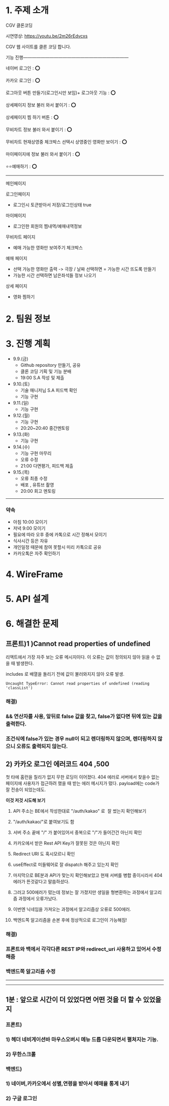 # 1. 주제 소개

CGV 클론코딩

시연영상: https://youtu.be/2m26rEdvcxs

CGV 웹 사이트를 클론 코딩 합니다.

기능 진행————————————————————————

네이버 로그인 : **⭕️**

카카오 로그인 :   **⭕️** 

로그아웃 버튼 만들기(로그인시만 보임)+ 로그아웃 기능 : **⭕️** 

상세페이지 정보 불러 와서 붙이기 :  **⭕️**

상세페이지 찜 하기 버튼 :  **⭕️**

무비차트 정보 불러 와서 붙이기 :  **⭕️**

무비차트 현재상영중 체크박스 선택시 상영중인 영화만 보이기 :  **⭕️** 

마이페이지에 정보 불러 와서 붙이기 : **⭕️** 

⭐️⭐️예매하기 : **⭕️** 

---

메인페이지

로그인페이지

- 로그인시 토큰받아서 저장/로그인상태 true

마이페이지

- 로그인한 회원의 찜내역/예매내역정보

무비차트 페이지

- 예매 가능한 영화만 보여주기 체크박스

예매 페이지

- 선택 가능한 영화만 출력 -> 극장 / 날짜 선택하면 = 가능한 시간 뜨도록 만들기
- 가능한 시간 선택하면 남은좌석들 정보 나오기

상세 페이지

- 영화 찜하기

# 2. 팀원 정보

# 3. 진행 계획

- 9.9.(금)
    - Github repository 만들기, 공유
    - 클론 코딩 기획 및 기능 분배
    - 19:00 S.A 작성 및 제출
- 9.10.(토)
    - 기술 매니저님 S.A 피드백 확인
    - 기능 구현
- 9.11.(일)
    - 기능 구현
- 9.12.(월)
    - 기능 구현
    - 20:20~20:40 중간멘토링
- 9.13.(화)
    - 기능 구현
- 9.14.(수)
    - 기능 구현 마무리
    - 오류 수정
    - 21:00 다면평가, 피드백 제출
- 9.15.(목)
    - 오류 최종 수정
    - 배포 , 유튜브 촬영
    - 20:00 회고 멘토링

---

### 약속

- 아침 10:00 모이기
- 저녁 9:00 모이기
- 필요에 따라 오후 중에 카톡으로 시간 정해서 모이기
- 식사시간 등은 자유
- 개인일정 때문에 참여 못할시 미리 카톡으로 공유
- 카카오톡은 자주 확인하기

# 4. WireFrame


# 5. API 설계 

# 6. 해결한 문제

## 프론트)1 )Cannot read properties of undefined

리액트에서 가장 자주 보는 오류 메시지이다. 이 오류는 값이 정의되지 않아 읽을 수 없을 때 발생한다.

includes 로 배열을 돌리기 전에 값이 불러와지지 않아 오류 발생.

```
Uncaught TypeError: Cannot read properties of undefined (reading 'classList')
```

### **해결)**

### && 연산자를 사용, 앞뒤로 false 값을 찾고, false가 없다면 뒤에 있는 값을 출력한다.

### 조건식에 false가 있는 경우 null이 되고 렌더링하지 않으며, 렌더링하지 않으니 오류도 출력되지 않는다.

## 2) 카카오 로그인 에러코드 404 ,500

첫 타에 홈런을 칠리가 없지 무한 로딩이 이어졌다. 404 에러로 서버에서 찾을수 없는 페이지에 사용자가 접근하려 했을 때 받는 에러 메시지가 떴다. payload에는 code가 잘 전송이 되었는데도.

**이것 저것 시도해 보기**

1. API 주소는 BE에서 작성한대로 "/auth/kakao" 로  잘 썼는지 확인해보기

2. "/auth/kakao/"로 붙여보기도 함

3. 서버 주소 끝에 "/" 가 붙어있어서 중복으로 "/"가 들어간건 아닌지 확인

4. 카카오에서 받은 Rest API Key가 잘못된 것은 아닌지 확인

5. Redirect URI 도 혹시모르니 확인

6. useEffect로 미들웨어로 잘 dispatch 해주고 있는지 확인

7. 마지막으로 BE분과 API가 맞는지 확인해보았고 현재 서버를 병합 중이시라서 404에러가 뜬것같다고 말씀하셨다.

8. 그러고 500에러가 떴는데 정보는 잘 가졌지만 생일을 형변환하는 과정에서 알고리즘 과정에서 오류가났다.

9. 이번엔 닉네임을 가져오는 과정에서 알고리즘상 오류로 500에러.

10. 백엔드쪽 알고리즘을 손본 후에 정상적으로 로그인이 가능해짐!

### **해결)**

### **프론트와 백에서 각각다른 REST IP와 redirect_uri 사용하고 있어서 수정해줌**

### **백엔드쪽 알고리즘 수정**

---

---

## 1분 : 앞으로 시간이 더 있었다면 어떤 것을 더 할 수 있었을지

### 프론트)

### 1) 헤더 네비게이션바 마우스오버시 메뉴 드롭 다운되면서 펼쳐지는 기능.

### 2) 무한스크롤

### 백엔드)

### 1) 네이버,카카오에서 성별,연령을 받아서 예매율 통계 내기

### 2) 구글 로그인
